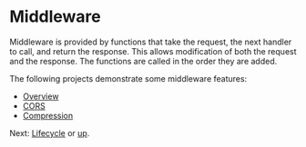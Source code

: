 # Middleware

Middleware is provided by functions that take the request, the next handler
to call, and return the response. This allows modification of both the request
and the response. The functions are called in the order they are added.

The following projects demonstrate some middleware features:

* [Overview](./Overview/)
* [CORS](./CORS/)
* [Compression](./Compression/)

Next: [Lifecycle](../Lifecycle/) or [up](..).
